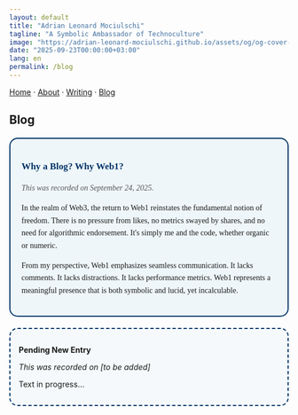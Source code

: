 ```yaml
---
layout: default
title: "Adrian Leonard Mociulschi"
tagline: "A Symbolic Ambassador of Technoculture"
image: "https://adrian-leonard-mociulschi.github.io/assets/og/og-cover-adi-futura-1200x630.png"
date: "2025-09-23T00:00:00+03:00"
lang: en
permalink: /blog
---
```


[Home](/) · [About](/about) · [Writing](/writing) · [Blog](/blog)

## Blog

<!-- Blog Entry · 2025-09-24 -->
<div style="border: 2px solid #003366; border-radius: 15px; background-color: rgba(173, 216, 230, 0.2); padding: 20px; margin: 20px 0; font-family: 'Georgia', serif; line-height: 1.6;">
  <p style="font-size: 1.2em; font-weight: bold; color: #003366; margin-bottom: 10px;">Why a Blog? Why Web1?</p>
  <p style="font-style: italic; color: #555;">This was recorded on September 24, 2025.</p>
  <p>In the realm of Web3, the return to Web1 reinstates the fundamental notion of freedom. There is no pressure from likes, no metrics swayed by shares, and no need for algorithmic endorsement. It's simply me and the code, whether organic or numeric.</p>
  <p>From my perspective, Web1 emphasizes seamless communication. It lacks comments. It lacks distractions. It lacks performance metrics. Web1 represents a meaningful presence that is both symbolic and lucid, yet incalculable.</p>
</div>

<!-- Blog Entry · [to be added] -->
<div style="border: 2px dashed #003366; border-radius: 15px; background-color: rgba(173, 216, 230, 0.1); padding: 15px; margin: 20px 0;">
  <p><strong>Pending New Entry</strong></p>
  <p><em>This was recorded on [to be added]</em></p>
  <p>Text in progress...</p>
</div>
